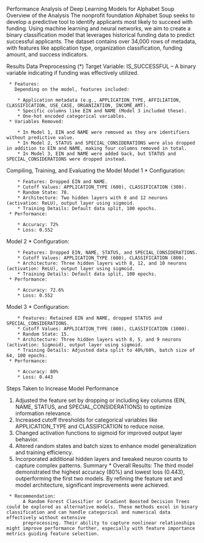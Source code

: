 Performance Analysis of Deep Learning Models for Alphabet Soup
Overview of the Analysis
The nonprofit foundation Alphabet Soup seeks to develop a predictive tool to identify applicants most likely to succeed with funding. Using machine learning and neural networks, we aim to create a binary classification model that leverages historical funding data to predict successful applicants. The dataset contains over 34,000 rows of metadata, with features like application type, organization classification, funding amount, and success indicators.

Results
Data Preprocessing
     (*)  Target Variable:
         IS_SUCCESSFUL – A binary variable indicating if funding was effectively utilized.

     * Features:
       Depending on the model, features included:

        * Application metadata (e.g., APPLICATION_TYPE, AFFILIATION, CLASSIFICATION, USE_CASE, ORGANIZATION, INCOME_AMT).
        * Specific columns like EIN and NAME (Model 3 included these).
        * One-hot encoded categorical variables.
     * Variables Removed:

        * In Model 1, EIN and NAME were removed as they are identifiers without predictive value.
        * In Model 2, STATUS and SPECIAL_CONSIDERATIONS were also dropped in addition to EIN and NAME, making four columns removed in total.
        * In Model 3, EIN and NAME were added back, but STATUS and SPECIAL_CONSIDERATIONS were dropped instead.
Compiling, Training, and Evaluating the Model
Model 1
     * Configuration:

        * Features: Dropped EIN and NAME.
        * Cutoff Values: APPLICATION_TYPE (600), CLASSIFICATION (300).
        * Random State: 78.
        * Architecture: Two hidden layers with 8 and 12 neurons (activation: ReLU), output layer using sigmoid.
        * Training Details: Default data split, 100 epochs.
     * Performance:

        * Accuracy: 72%
        * Loss: 0.552
Model 2
     * Configuration:

        * Features: Dropped EIN, NAME, STATUS, and SPECIAL_CONSIDERATIONS.
        * Cutoff Values: APPLICATION_TYPE (600), CLASSIFICATION (800).
        * Architecture: Three hidden layers with 8, 12, and 10 neurons (activation: ReLU), output layer using sigmoid.
        * Training Details: Default data split, 100 epochs.
     * Performance:

        * Accuracy: 72.6%
        * Loss: 0.552
Model 3
     * Configuration:

        * Features: Retained EIN and NAME, dropped STATUS and SPECIAL_CONSIDERATIONS.
        * Cutoff Values: APPLICATION_TYPE (800), CLASSIFICATION (1000).
        * Random State: 15.
        * Architecture: Three hidden layers with 8, 5, and 9 neurons (activation: Sigmoid), output layer using sigmoid.
        * Training Details: Adjusted data split to 40%/60%, batch size of 64, 100 epochs.
     * Performance:

        * Accuracy: 80%
        * Loss: 0.443
Steps Taken to Increase Model Performance
   1. Adjusted the feature set by dropping or including key columns (EIN, NAME, STATUS, and SPECIAL_CONSIDERATIONS) to optimize information relevance.
   2. Increased cutoff thresholds for categorical variables like APPLICATION_TYPE and CLASSIFICATION to reduce noise.
   3. Changed activation functions to sigmoid for improved output layer behavior.
   4. Altered random states and batch sizes to enhance model generalization and training efficiency.
   5. Incorporated additional hidden layers and tweaked neuron counts to capture complex patterns.
Summary
     * Overall Results:
          The third model demonstrated the highest accuracy (80%) and lowest loss (0.443), outperforming the first two models. By refining the feature set and model architecture, significant improvements were achieved.

     * Recommendation:
          A Random Forest Classifier or Gradient Boosted Decision Trees could be explored as alternative models. These methods excel in binary classification and can handle categorical and numerical data effectively without extensive
          preprocessing. Their ability to capture nonlinear relationships might improve performance further, especially with feature importance metrics guiding feature selection.





